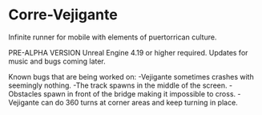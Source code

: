 # Corre-Vejigante
Infinite runner for mobile with elements of puertorrican culture.

PRE-ALPHA VERSION
Unreal Engine 4.19 or higher required.
Updates for music and bugs coming later.

Known bugs that are being worked on:
-Vejigante sometimes crashes with seemingly nothing.
-The track spawns in the middle of the screen.
-Obstacles spawn in front of the bridge making it impossible to cross.
-Vejigante can do 360 turns at corner areas and keep turning in place.
